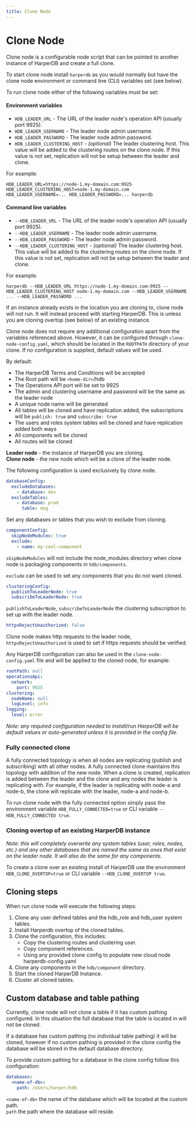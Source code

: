 ```yaml
---
title: Clone Node
---
```


# Clone Node

Clone node is a configurable node script that can be pointed to another instance of HarperDB and create a full clone.

To start clone node install `harperdb` as you would normally but have the clone node environment or command line (CLI) variables set (see below).

To run clone node either of the following variables must be set:

#### Environment variables

- `HDB_LEADER_URL` - The URL of the leader node's operation API (usually port 9925).
- `HDB_LEADER_USERNAME` - The leader node admin username.
- `HDB_LEADER_PASSWORD` - The leader node admin password.
- `HDB_LEADER_CLUSTERING_HOST` - _(optional)_ The leader clustering host. This value will be added to the clustering routes on the clone node. If this value is not set, replication will not be setup between the leader and clone.

For example:

```
HDB_LEADER_URL=https://node-1.my-domain.com:9925 HDB_LEADER_CLUSTERING_HOST=node-1.my-domain.com HDB_LEADER_USERNAME=... HDB_LEADER_PASSWORD=... harperdb
```

#### Command line variables

- `--HDB_LEADER_URL` - The URL of the leader node's operation API (usually port 9925).
- `--HDB_LEADER_USERNAME` - The leader node admin username.
- `--HDB_LEADER_PASSWORD` - The leader node admin password.
- `--HDB_LEADER_CLUSTERING_HOST` - _(optional)_ The leader clustering host. This value will be added to the clustering routes on the clone node. If this value is not set, replication will not be setup between the leader and clone.

For example:

```
harperdb --HDB_LEADER_URL https://node-1.my-domain.com:9925 --HDB_LEADER_CLUSTERING_HOST node-1.my-domain.com --HDB_LEADER_USERNAME ... --HDB_LEADER_PASSWORD ...
```

If an instance already exists in the location you are cloning to, clone node will not run. It will instead proceed with starting HarperDB.
This is unless you are cloning overtop (see below) of an existing instance.

Clone node does not require any additional configuration apart from the variables referenced above.
However, it can be configured through `clone-node-config.yaml`, which should be located in the `ROOTPATH` directory of your clone.
If no configuration is supplied, default values will be used.

By default:

- The HarperDB Terms and Conditions will be accepted
- The Root path will be `<home-dir>`/hdb
- The Operations API port will be set to 9925
- The admin and clustering username and password will be the same as the leader node
- A unique node name will be generated
- All tables will be cloned and have replication added, the subscriptions will be `publish: true` and `subscribe: true`
- The users and roles system tables will be cloned and have replication added both ways
- All components will be cloned
- All routes will be cloned

**Leader node** - the instance of HarperDB you are cloning.\
**Clone node** - the new node which will be a clone of the leader node.

The following configuration is used exclusively by clone node.

```yaml
databaseConfig:
  excludeDatabases:
    - database: dev
  excludeTables:
    - database: prod
      table: dog
```

Set any databases or tables that you wish to exclude from cloning.

```yaml
componentConfig:
  skipNodeModules: true
  exclude:
    - name: my-cool-component
```

`skipNodeModules` will not include the node_modules directory when clone node is packaging components in `hdb/components`.

`exclude` can be used to set any components that you do not want cloned.

```yaml
clusteringConfig:
  publishToLeaderNode: true
  subscribeToLeaderNode: true
```

`publishToLeaderNode`, `subscribeToLeaderNode` the clustering subscription to set up with the leader node.

```yaml
httpsRejectUnauthorized: false
```

Clone node makes http requests to the leader node, `httpsRejectUnauthorized` is used to set if https requests should be verified.

Any HarperDB configuration can also be used in the `clone-node-config.yaml` file and will be applied to the cloned node, for example:

```yaml
rootPath: null
operationsApi:
  network:
    port: 9925
clustering:
  nodeName: null
  logLevel: info
logging:
  level: error
```

_Note: any required configuration needed to install/run HarperDB will be default values or auto-generated unless it is provided in the config file._

### Fully connected clone

A fully connected topology is when all nodes are replicating (publish and subscribing) with all other nodes. A fully connected clone maintains this topology with addition of the new node. When a clone is created, replication is added between the leader and the clone and any nodes the leader is replicating with. For example, if the leader is replicating with node-a and node-b, the clone will replicate with the leader, node-a and node-b.

To run clone node with the fully connected option simply pass the environment variable `HDB_FULLY_CONNECTED=true` or CLI variable `--HDB_FULLY_CONNECTED true`.

### Cloning overtop of an existing HarperDB instance

_Note: this will completely overwrite any system tables (user, roles, nodes, etc.) and any other databases that are named the same as ones that exist on the leader node. It will also do the same for any components._

To create a clone over an existing install of HarperDB use the environment `HDB_CLONE_OVERTOP=true` or CLI variable `--HDB_CLONE_OVERTOP true`.

## Cloning steps

When run clone node will execute the following steps:

1. Clone any user defined tables and the hdb_role and hdb_user system tables.
1. Install Harperdb overtop of the cloned tables.
1. Clone the configuration, this includes:
   - Copy the clustering routes and clustering user.
   - Copy component references.
   - Using any provided clone config to populate new cloud node harperdb-config.yaml
1. Clone any components in the `hdb/component` directory.
1. Start the cloned HarperDB Instance.
1. Cluster all cloned tables.

## Custom database and table pathing

Currently, clone node will not clone a table if it has custom pathing configured. In this situation the full database that the table is located in will not be cloned.

If a database has custom pathing (no individual table pathing) it will be cloned, however if no custom pathing is provided in the clone config the database will be stored in the default database directory.

To provide custom pathing for a database in the clone config follow this configuration:

```yaml
databases:
  <name-of-db>:
    path: /Users/harper/hdb
```

`<name-of-db>` the name of the database which will be located at the custom path.\
`path` the path where the database will reside.
